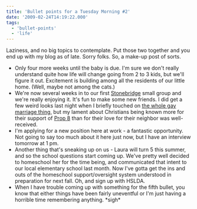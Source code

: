 ```yaml
---
title: 'Bullet points for a Tuesday Morning #2'
date: '2009-02-24T14:19:22.000'
tags:
  - 'bullet-points'
  - 'life'
---
```


Laziness, and no big topics to contemplate. Put those two together and you end up with my blog as of late. Sorry folks. So, a make-up post of sorts.

- Only four more weeks until the baby is due. I'm sure we don't really understand quite how life will change going from 2 to 3 kids, but we'll figure it out. Excitement is building among all the residents of our little home. (Well, maybe not among the cats.)
- We're now several weeks in to our first [Stonebridge](http://www.stonebridgesite.com) small group and we're really enjoying it. It's fun to make some new friends. I did get a few weird looks last night when I briefly touched on [the whole gay marriage thing](http://www.chrishubbs.com/2008/11/20/recognizing-the-civil-religious-disconnect-or-what-to-do-about-gay-marriage/), but my lament about Christians being known more for their support of [Prop 8](http://en.wikipedia.org/wiki/California_Proposition_8_%282008%29) than for their love for their neighbor was well-received.
- I'm applying for a new position here at work - a fantastic opportunity. Not going to say too much about it here just now, but I have an interview tomorrow at 1 pm.
- Another thing that's sneaking up on us - Laura will turn 5 this summer, and so the school questions start coming up. We've pretty well decided to homeschool her for the time being, and communicated that intent to our local elementary school last month. Now I've gotta get the ins and outs of the homeschool support/oversight system understood in preparation for next fall. Oh, and sign up with HSLDA.
- When I have trouble coming up with something for the fifth bullet, you know that either things have been fairly uneventful or I'm just having a horrible time remembering anything. \*sigh\*
